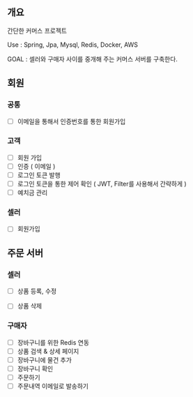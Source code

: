 ## 개요
간단한 커머스 프로젝트

Use : Spring, Jpa, Mysql, Redis, Docker, AWS

GOAL : 셀러와 구매자 사이를 중개해 주는 커머스 서버를 구축한다.


## 회원
### 공통
- [ ] 이메일을 통해서 인증번호를 통한 회원가입 

### 고객
- [ ] 회원 가입
- [ ] 인증 ( 이메일 )
- [ ] 로그인 토큰 발행
- [ ] 로그인 토큰을 통한 제어 확인 ( JWT, Filter를 사용해서 간략하게 )
- [ ] 예치금 관리

### 셀러
- [ ] 회원가입


## 주문 서버

### 셀러
- [ ] 상품 등록, 수정
- [ ] 상품 삭제


### 구매자
- [ ] 장바구니를 위한 Redis 연동
- [ ] 상품 검색 & 상세 페이지
- [ ] 장바구니에 물건 추가
- [ ] 장바구니 확인
- [ ] 주문하기
- [ ] 주문내역 이메일로 발송하기
